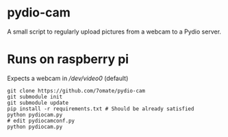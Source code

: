 # pydio-cam
A small script to regularly upload pictures from a webcam to a Pydio server.

# Runs on raspberry pi
Expects a webcam in */dev/video0* (default)

```shell
git clone https://github.com/7omate/pydio-cam
git submodule init
git submodule update
pip install -r requirements.txt # Should be already satisfied
python pydiocam.py
# edit pydiocamconf.py
python pydiocam.py
```

